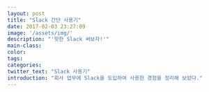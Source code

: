 ```yaml
---
layout: post
title: "Slack 간단 사용기"
date: 2017-02-03 23:27:09
image: '/assets/img/'
description: "'핫한 Slack 써보자!'"
main-class:
color:
tags:
categories:
twitter_text: "Slack 사용기"
introduction: "회사 업무에 Slack을 도입하여 사용한 경험을 정리해 보았다."
---
```

